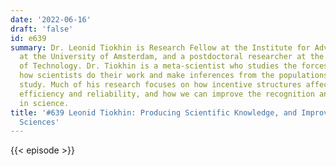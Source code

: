 ```yaml
---
date: '2022-06-16'
draft: 'false'
id: e639
summary: Dr. Leonid Tiokhin is Research Fellow at the Institute for Advanced Study
  at the University of Amsterdam, and a postdoctoral researcher at the Eindhoven University
  of Technology. Dr. Tiokhin is a meta-scientist who studies the forces that shape
  how scientists do their work and make inferences from the populations that they
  study. Much of his research focuses on how incentive structures affect scientific
  efficiency and reliability, and how we can improve the recognition and reward structures
  in science.
title: '#639 Leonid Tiokhin: Producing Scientific Knowledge, and Improving the Social
  Sciences'
---
```

{{< episode >}}
